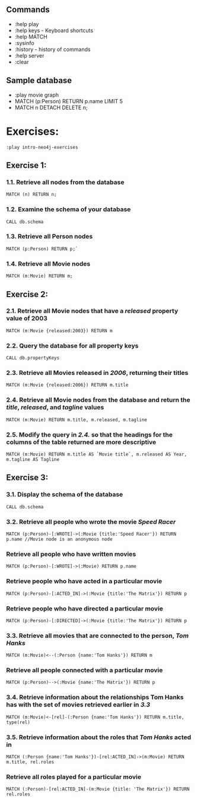 ## Commands
- :help play
- :help keys - Keyboard shortcuts
- :help MATCH
- :sysinfo
- :history - history of commands
- :help server
- :clear

## Sample database
- :play movie graph
- MATCH (p:Person) RETURN p.name LIMIT 5
- MATCH n DETACH DELETE n;

# Exercises:
```
:play intro-neo4j-exercises
```
## Exercise 1:
### 1.1. Retrieve all nodes from the database
```
MATCH (n) RETURN n;
```
### 1.2. Examine the schema of your database
```
CALL db.schema
```
### 1.3. Retrieve all Person nodes
```
MATCH (p:Person) RETURN p;`
```
### 1.4. Retrieve all Movie nodes
```
MATCH (m:Movie) RETURN m;
```

## Exercise 2:
### 2.1. Retrieve all Movie nodes that have a _released_ property value of 2003
```
MATCH (m:Movie {released:2003}) RETURN m
```
### 2.2. Query the database for all property keys
```
CALL db.propertyKeys
```
### 2.3. Retrieve all Movies released in _2006_, returning their titles
```
MATCH (m:Movie {released:2006}) RETURN m.title
```
### 2.4. Retrieve all Movie nodes from the database and return the _title_, _released_, and _tagline_ values
```
MATCH (m:Movie) RETURN m.title, m.released, m.tagline
```
### 2.5. Modify the query in _2.4._ so that the headings for the columns of the table returned are more descriptive
```
MATCH (m:Movie) RETURN m.title AS `Movie title`, m.released AS Year, m.tagline AS Tagline
```

## Exercise 3:
### 3.1. Display the schema of the database
```
CALL db.schema
```
### 3.2. Retrieve all people who wrote the movie _Speed Racer_
```
MATCH (p:Person)-[:WROTE]->(:Movie {title:'Speed Racer'}) RETURN p.name //Movie node is an anonymous node
```
### Retrieve all people who have written movies
```
MATCH (p:Person)-[:WROTE]->(:Movie) RETURN p.name
```
### Retrieve people who have acted in a particular movie
```
MATCH (p:Person)-[:ACTED_IN]->(:Movie {title:'The Matrix'}) RETURN p
```
### Retrieve people who have directed a particular movie
```
MATCH (p:Person)-[:DIRECTED]->(:Movie {title:'The Matrix'}) RETURN p
```
### 3.3. Retrieve all movies that are connected to the person, _Tom Hanks_
```
MATCH (m:Movie)<--(:Person {name:'Tom Hanks'}) RETURN m
```
### Retrieve all people connected with a particular movie
```
MATCH (p:Person)-->(:Movie {name:'The Matrix'}) RETURN p
```
### 3.4. Retrieve information about the relationships Tom Hanks has with the set of movies retrieved earlier in _3.3_
```
MATCH (m:Movie)<-[rel]-(:Person {name:'Tom Hanks'}) RETURN m.title, type(rel)
```
### 3.5. Retrieve information about the roles that _Tom Hanks_ acted in
```
MATCH (:Person {name:'Tom Hanks'})-[rel:ACTED_IN]->(m:Movie) RETURN m.title, rel.roles
```
### Retrieve all roles played for a particular movie
```
MATCH (:Person)-[rel:ACTED_IN]-(m:Movie {title: 'The Matrix'}) RETURN rel.roles
```
